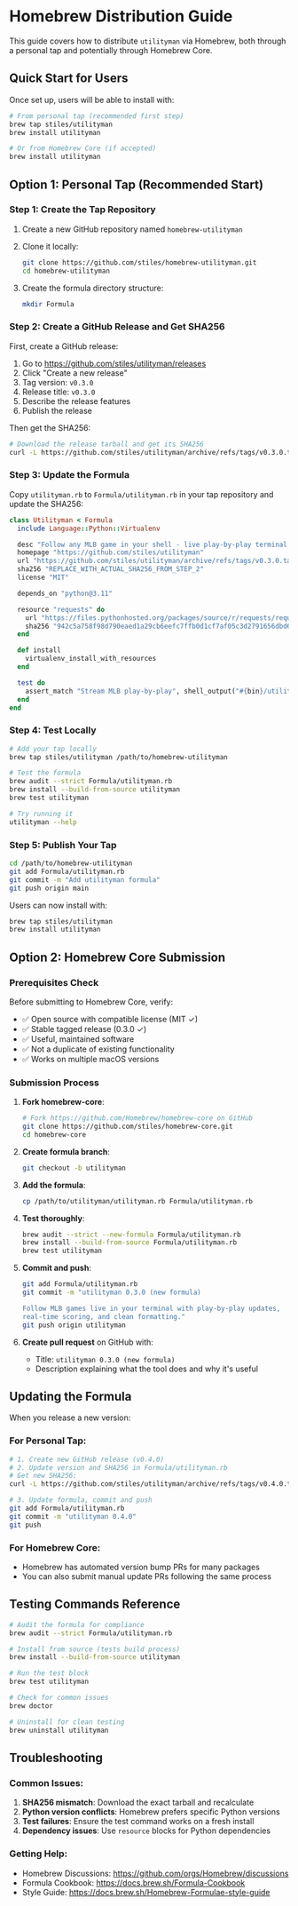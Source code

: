 # Homebrew Distribution Guide

This guide covers how to distribute `utilityman` via Homebrew, both through a personal tap and potentially through Homebrew Core.

## Quick Start for Users

Once set up, users will be able to install with:
```bash
# From personal tap (recommended first step)
brew tap stiles/utilityman
brew install utilityman

# Or from Homebrew Core (if accepted)
brew install utilityman
```

## Option 1: Personal Tap (Recommended Start)

### Step 1: Create the Tap Repository

1. Create a new GitHub repository named `homebrew-utilityman`
2. Clone it locally:
   ```bash
   git clone https://github.com/stiles/homebrew-utilityman.git
   cd homebrew-utilityman
   ```

3. Create the formula directory structure:
   ```bash
   mkdir Formula
   ```

### Step 2: Create a GitHub Release and Get SHA256

First, create a GitHub release:
1. Go to https://github.com/stiles/utilityman/releases
2. Click "Create a new release"
3. Tag version: `v0.3.0`
4. Release title: `v0.3.0`
5. Describe the release features
6. Publish the release

Then get the SHA256:
```bash
# Download the release tarball and get its SHA256
curl -L https://github.com/stiles/utilityman/archive/refs/tags/v0.3.0.tar.gz | shasum -a 256
```

### Step 3: Update the Formula

Copy `utilityman.rb` to `Formula/utilityman.rb` in your tap repository and update the SHA256:

```ruby
class Utilityman < Formula
  include Language::Python::Virtualenv

  desc "Follow any MLB game in your shell - live play-by-play terminal experience"
  homepage "https://github.com/stiles/utilityman"
  url "https://github.com/stiles/utilityman/archive/refs/tags/v0.3.0.tar.gz"
  sha256 "REPLACE_WITH_ACTUAL_SHA256_FROM_STEP_2"
  license "MIT"

  depends_on "python@3.11"

  resource "requests" do
    url "https://files.pythonhosted.org/packages/source/r/requests/requests-2.31.0.tar.gz"
    sha256 "942c5a758f98d790eaed1a29cb6eefc7ffb0d1cf7af05c3d2791656dbd6ad1e1"
  end

  def install
    virtualenv_install_with_resources
  end

  test do
    assert_match "Stream MLB play-by-play", shell_output("#{bin}/utilityman --help")
  end
end
```

### Step 4: Test Locally

```bash
# Add your tap locally
brew tap stiles/utilityman /path/to/homebrew-utilityman

# Test the formula
brew audit --strict Formula/utilityman.rb
brew install --build-from-source utilityman
brew test utilityman

# Try running it
utilityman --help
```

### Step 5: Publish Your Tap

```bash
cd /path/to/homebrew-utilityman
git add Formula/utilityman.rb
git commit -m "Add utilityman formula"
git push origin main
```

Users can now install with:
```bash
brew tap stiles/utilityman
brew install utilityman
```

## Option 2: Homebrew Core Submission

### Prerequisites Check

Before submitting to Homebrew Core, verify:

- ✅ Open source with compatible license (MIT ✓)
- ✅ Stable tagged release (0.3.0 ✓)
- ✅ Useful, maintained software
- ✅ Not a duplicate of existing functionality
- ✅ Works on multiple macOS versions

### Submission Process

1. **Fork homebrew-core**:
   ```bash
   # Fork https://github.com/Homebrew/homebrew-core on GitHub
   git clone https://github.com/stiles/homebrew-core.git
   cd homebrew-core
   ```

2. **Create formula branch**:
   ```bash
   git checkout -b utilityman
   ```

3. **Add the formula**:
   ```bash
   cp /path/to/utilityman/utilityman.rb Formula/utilityman.rb
   ```

4. **Test thoroughly**:
   ```bash
   brew audit --strict --new-formula Formula/utilityman.rb
   brew install --build-from-source Formula/utilityman.rb
   brew test utilityman
   ```

5. **Commit and push**:
   ```bash
   git add Formula/utilityman.rb
   git commit -m "utilityman 0.3.0 (new formula)

   Follow MLB games live in your terminal with play-by-play updates,
   real-time scoring, and clean formatting."
   git push origin utilityman
   ```

6. **Create pull request** on GitHub with:
   - Title: `utilityman 0.3.0 (new formula)`
   - Description explaining what the tool does and why it's useful

## Updating the Formula

When you release a new version:

### For Personal Tap:
```bash
# 1. Create new GitHub release (v0.4.0)
# 2. Update version and SHA256 in Formula/utilityman.rb
# Get new SHA256:
curl -L https://github.com/stiles/utilityman/archive/refs/tags/v0.4.0.tar.gz | shasum -a 256

# 3. Update formula, commit and push
git add Formula/utilityman.rb
git commit -m "utilityman 0.4.0"
git push
```

### For Homebrew Core:
- Homebrew has automated version bump PRs for many packages
- You can also submit manual update PRs following the same process

## Testing Commands Reference

```bash
# Audit the formula for compliance
brew audit --strict Formula/utilityman.rb

# Install from source (tests build process)
brew install --build-from-source utilityman

# Run the test block
brew test utilityman

# Check for common issues
brew doctor

# Uninstall for clean testing
brew uninstall utilityman
```

## Troubleshooting

### Common Issues:

1. **SHA256 mismatch**: Download the exact tarball and recalculate
2. **Python version conflicts**: Homebrew prefers specific Python versions
3. **Test failures**: Ensure the test command works on a fresh install
4. **Dependency issues**: Use `resource` blocks for Python dependencies

### Getting Help:

- Homebrew Discussions: https://github.com/orgs/Homebrew/discussions
- Formula Cookbook: https://docs.brew.sh/Formula-Cookbook
- Style Guide: https://docs.brew.sh/Homebrew-Formulae-style-guide
